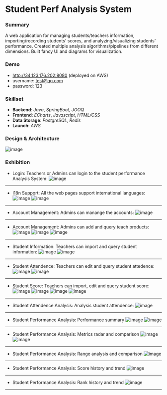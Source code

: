 # Student Perf Analysis System

### Summary

A web application for managing students/teachers information, importing/recording students' scores, and analyzing/visualizing students’ performance.
Created multiple analysis algorithms/pipelines from different dimensions. Built fancy UI and diagrams for visualization.

### Demo

* http://34.123.176.202:8080 (deployed on AWS)
* username: test@qq.com
* password: 123

### Skillset

* **Backend**: *Java*, *SpringBoot*, *JOOQ*
* **Frontend**: *ECharts*, *Javascript*, *HTML/CSS*
* **Data Storage**: *PostgreSQL*, *Redis*
* **Launch**: *AWS*

### Design & Architecture

![image](./design/xroster.png)

### Exhibition

* Login: Teachers or Admins can login to the student performance Analysis System:
![image](./xroster/login.png)

---

* I18n Support: All the web pages support international languages:
![image](./xroster/login_i18n.png)
![image](./xroster/account_i18n.png)

---

* Account Management: Admins can manange the accounts:
![image](./xroster/account.png)

---

* Account Management: Admins can add and query teach products:
![image](./xroster/addteacher.png)
![image](./xroster/queryteacher.png)
![image](./xroster/queryteacherdetails.png)

---

* Student Information: Teachers can import and query student information:
![image](./xroster/importstudent.png)
![image](./xroster/querystudent.png)

---

* Student Attendence: Teachers can edit and query student attedence:
![image](./xroster/editattendence.png)
![image](./xroster/queryattendence.png)

---

* Student Score: Teachers can import, edit and query student score:
![image](./xroster/importscore.png)
![image](./xroster/editscore.png)
![image](./xroster/editsubscore.png)
![image](./xroster/queryscore.png)
---

* Student Attendence Analysis: Analysis student attendence:
![image](./xroster/attendencereport.png)

---

* Student Performance Analysis: Performance summary
![image](./xroster/analysis_sumary.png)
![image](./xroster/analysis_subssummary.png)

---

* Student Performance Analysis: Metrics radar and comparison
![image](./xroster/analysis_radar.png)
![image](./xroster/analysis_subradar.png)

---

* Student Performance Analysis: Range analysis and comparison
![image](./xroster/analysis_scorerange.png)

---

* Student Performance Analysis: Score history and trend
![image](./xroster/analysis_score.png)

---

* Student Performance Analysis: Rank history and trend
![image](./xroster/analysis_rank.png)

---

